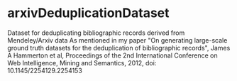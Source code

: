 # arxivDeduplicationDataset
Dataset for deduplicating bibliographic records derived from Mendeley/Arxiv data 
As mentioned in my paper "On generating large-scale ground truth datasets for the deduplication of bibliographic records", James A Hammerton et al, Proceedings of the 2nd International Conference on Web Intelligence, Mining and Semantics, 2012, doi: 10.1145/2254129.2254153

